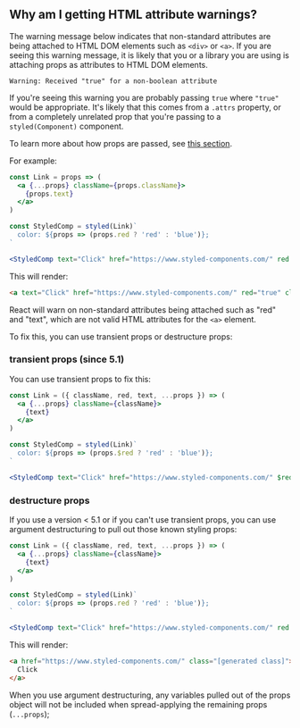 ## Why am I getting HTML attribute warnings?

The warning message below indicates that non-standard attributes are being attached to
HTML DOM elements such as `<div>` or `<a>`. If you are seeing this warning message, it is likely that you or a library you are using is attaching props as attributes to HTML DOM elements.

```
Warning: Received "true" for a non-boolean attribute
```

If you're seeing this warning you are probably passing `true` where `"true"` would be appropriate. It's likely that this comes from a `.attrs` property, or from a completely unrelated prop that you're passing to a `styled(Component)` component.

To learn more about how props are passed, see [this section](/docs/basics#passed-props 'Passing Props to styled-components').

For example:

```jsx
const Link = props => (
  <a {...props} className={props.className}>
    {props.text}
  </a>
)

const StyledComp = styled(Link)`
  color: ${props => (props.red ? 'red' : 'blue')};
`

<StyledComp text="Click" href="https://www.styled-components.com/" red />
```

This will render:

```html
<a text="Click" href="https://www.styled-components.com/" red="true" class="[generated class]">Click</a>
```

React will warn on non-standard attributes being attached such as "red" and "text", which are not valid HTML attributes for the `<a>` element. 

To fix this, you can use transient props or destructure props:

### transient props (since 5.1)

You can use transient props to fix this:


```jsx
const Link = ({ className, red, text, ...props }) => (
  <a {...props} className={className}>
    {text}
  </a>
)

const StyledComp = styled(Link)`
  color: ${props => (props.$red ? 'red' : 'blue')};
`

<StyledComp text="Click" href="https://www.styled-components.com/" $red />
```

### destructure props

If you use a version < 5.1 or if you can't use transient props, you can use argument destructuring to pull out those known styling props:

```jsx
const Link = ({ className, red, text, ...props }) => (
  <a {...props} className={className}>
    {text}
  </a>
)

const StyledComp = styled(Link)`
  color: ${props => (props.red ? 'red' : 'blue')};
`

<StyledComp text="Click" href="https://www.styled-components.com/" red />
```

This will render:

```html
<a href="https://www.styled-components.com/" class="[generated class]">
  Click
</a>
```

When you use argument destructuring, any variables pulled out of the props object will not be included when spread-applying the remaining props (`...props`);
